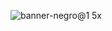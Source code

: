 ![banner-negro@1 5x](https://user-images.githubusercontent.com/8504550/197382139-23ecf7f2-3417-4599-9b14-576720b1d85d.png)
